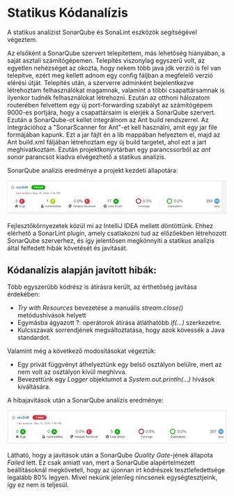 # Statikus Kódanalízis

A statikus analízist SonarQube és SonaLint eszközök segítségével végeztem.

Az elsőként a SonarQube szervert telepítettem, más lehetőség hiányában, a saját asztali számítógépemen. Telepítés viszonylag egyszerű volt, az egyetlen nehézséget az okozta, hogy nekem több java jdk verzió is fel van telepítve, ezért meg kellett adnom egy config fáljban a megfelelő verzió elérési útját.
Telepítés után, a szerverre adminként bejelentkezve létrehoztam felhasználókat magamnak, valamint a többi csapattársamnak is ilyenkor tudnék felhasználokat létrehozni. Ezután az otthoni hálozatom routerében felvettem egy új port-forwarding szabályt az számítógépem 9000-es portjára, hogy a csapattársaim is elérjék a SonarQube szervert. 
Ezután a SonarQube-ot kellet integrálnom az Ant build rendszerrel. Az integrációhoz a "SonarScanner for Ant"-et kell használni, amit egy jar file formájában kapunk. Ezt a jar fájlt én a lib mappában helyeztem el, majd az Ant build.xml fáljában létrehoztam egy új build targetet, ahol ezt a jart meghivatkoztam. Ezután projektkonyvtárban egy parancssorból az _ant sonar_ parancsot kiadva elvégezhető a statikus analízis.

SonarQube analízis eredménye a projekt kezdeti állapotára:

![](/doc/static_analysis/sonarqube1.png)

Fejlesztőkörnyezetek közül mi az IntelliJ IDEA mellett döntöttünk. Ehhez elérhető a SonarLint plugin, amely csatlakozni tud az előzőekben létrehozott SonarQube szerverhez, és így jelentősen megkönnyíti a statikus analízis által felfedett hibák követését és javítását. 

## Kódanalízis alapján javított hibák:

Több egyszerűbb kódrész is átírásra került, az érthetőség javítása érdekében:
 - _Try with Resources_ bevezetése a manuális _stream.close()_ metódushívások helyett
 - Egymásba ágyazott ?: operátorok átírása átláthatóbb _if(...)_ szerkezetre.
 - Kulcsszavak sorrendjének megváltoztatása, hogy azok kövessék a Java standardot.

 Valamint még a következő modosításokat végeztük:
  - Egy privát függvényt áthelyeztünk egy belső osztályon belülre, mert az nem volt az osztályon kívül meghívva.
  - Bevezettünk egy _Logger_ objektumot a _System.out.println(...)_ hívások kiváltására.

  A hibajavítások után a SonarQube analízis eredménye:

  ![](/doc/static_analysis/sonarqube2.png)
  
  Látható, hogy a javítások után a SonarQube _Quality Gate_-jének állapota _Failed_ lett. Ez csak amiatt van, mert a SonarQube alapértelmezett beállításoknál megköveteli, hogy az újonnan írt kódrészek tesztlefedettsége legalább 80% legyen. Mivel nekünk jelenleg nincsenek egységtesztjeink, így ez nem is teljesül. 
